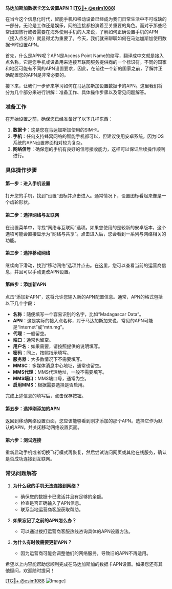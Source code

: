 **马达加斯加数据卡怎么设置APN？[[TG💪+ @esim1088](https://t.me/s/esim1088)]**

在当今这个信息化时代，智能手机和移动设备已经成为我们日常生活中不可或缺的一部分。无论是工作还是娱乐，网络连接都扮演着至关重要的角色。而对于那些经常出国旅行或者需要在海外使用手机的人来说，了解如何正确设置手机的APN（接入点名称）就显得尤为重要了。今天，我们就来聊聊如何在马达加斯加使用数据卡时设置APN。

首先，什么是APN呢？APN是Access Point Name的缩写，翻译成中文就是接入点名称。它是您手机或设备用来连接互联网服务提供商的一个标识符。不同的国家和地区可能有不同的APN设置要求，因此，在前往一个新的国家之前，了解并正确配置您的APN是非常必要的。

接下来，让我们一步步来学习如何在马达加斯加设置数据卡的APN。这里我们将分为几个部分来进行讲解：准备工作、具体操作步骤以及常见问题解答。

### 准备工作

在开始设置之前，确保您已经准备好了以下几样东西：

1. **数据卡**：这是您在马达加斯加使用的SIM卡。
2. **手机**：任何支持蜂窝网络的智能手机都可以，但建议使用安卓系统，因为iOS系统的APN设置界面相对较为复杂。
3. **网络信号**：确保您的手机有良好的信号接收能力，这样可以保证后续操作顺利进行。

### 具体操作步骤

#### 第一步：进入手机设置

打开您的手机，找到“设置”图标并点击进入。通常情况下，设置图标看起来像是一个齿轮形状。

#### 第二步：选择网络与互联网

在设置菜单中，寻找“网络与互联网”选项。如果您使用的是较新的安卓版本，这个选项可能会直接显示为“网络与共享”。点击进入后，您会看到一系列与网络相关的功能。

#### 第三步：选择移动网络

继续向下滑动，找到“移动网络”选项并点击。在这里，您可以查看当前的运营商信息，并且可以手动更改APN设置。

#### 第四步：添加新APN

点击“添加新APN”，这将允许您输入新的APN配置信息。通常，APN的格式包括以下几个字段：

- **名称**：随便填写一个容易识别的名字，比如“Madagascar Data”。
- **APN**：这是实际的接入点名称，对于马达加斯加来说，常见的APN可能是“internet”或“mtn.mg”。
- **代理**：一般留空。
- **端口**：通常也留空。
- **用户名**：如果需要，请按照提供的说明填写。
- **密码**：同上，按照指示填写。
- **服务器**：大多数情况下不需要填写。
- **MMSC**：多媒体消息中心地址，通常也留空。
- **MMS代理**：MMS代理地址，一般不需要填写。
- **MMS端口**：MMS端口号，通常为空。
- **启用MMS**：根据需要选择是否启用。

完成上述信息的填写后，点击保存按钮。

#### 第五步：选择刚添加的APN

返回到移动网络设置页面，您应该能够看到刚才添加的那个APN。选择它作为默认的APN，并关闭移动网络设置页面。

#### 第六步：测试连接

重新启动手机或者切换飞行模式再恢复，然后尝试访问网页或其他在线服务，确认是否成功连接到互联网。

### 常见问题解答

1. **为什么我的手机无法连接到网络？**
   - 确保您的数据卡已激活并且有足够的余额。
   - 检查是否正确输入了APN信息。
   - 联系当地运营商客服获取帮助。

2. **如果忘记了之前的APN怎么办？**
   - 可以通过拨打运营商客服热线咨询具体的APN设置方法。

3. **为什么有时候需要更新APN？**
   - 因为运营商可能会调整他们的网络服务，导致旧的APN不再适用。

希望以上内容能帮助您顺利完成在马达加斯加的数据卡APN设置。如果您还有其他疑问，欢迎随时提问！

[[TG💪+ @esim1088](https://t.me/s/esim1088) ![Image](https://i.postimg.cc/4NQfJmqS/Snipaste-2025-05-13-00-14-12.png)]